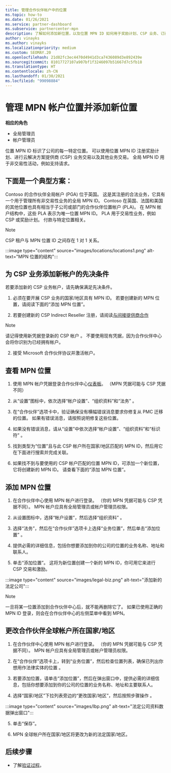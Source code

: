 ```yaml
---
title: 管理合作伙伴帐户中的位置
ms.topic: how-to
ms.date: 01/26/2021
ms.service: partner-dashboard
ms.subservice: partnercenter-mpn
description: 了解如何添加新位置，以及位置 MPN ID 如何用于奖励计划、CSP 业务、订阅和其他交易。
author: vinayks
ms.author: vinayks
ms.localizationpriority: medium
ms.custom: SEOMAY.20
ms.openlocfilehash: 21d82fc3ec4470d4941d3ca7436089d3e892439e
ms.sourcegitcommit: 81017727107a907bf1f3246097b51667d7c5fb18
ms.translationtype: HT
ms.contentlocale: zh-CN
ms.lasthandoff: 01/30/2021
ms.locfileid: "99098884"
---
```

# <a name="manage-your-mpn-account-locations-and-add-a-new-location"></a>管理 MPN 帐户位置并添加新位置


**相应的角色**

- 全局管理员
- 帐户管理员

位置 MPN ID 标识了公司的每一特定位置。 可以使用位置 MPN ID 注册奖励计划、进行云解决方案提供商 (CSP) 业务交易以及其他业务交易。 全局 MPN ID 用于非交易性活动，例如支持请求。

## <a name="the-following-is-a-typical-scenario"></a>下面是一个典型方案：

Contoso 的合作伙伴全局帐户 (PGA) 位于英国。 这是其注册的合法业务，它具有一个用于管理所有非交易性业务的全局 MPN ID。 Contoso 在英国、法国和美国的其他位置也具有相当于子公司或部门的合作伙伴位置帐户 (PLA)。 在 MPN 帐户结构中，这些 PLA 表示为唯一位置 MPN ID。 PLA 用于交易性业务，例如 CSP 或奖励计划。 付款与特定位置相关。 

>[!NOTE]
>CSP 租户与 MPN 位置 ID 之间存在 1 对 1 关系。

:::image type="content" source="images/locations/locations1.png" alt-text="MPN 位置的结构":::

## <a name="prerequisites-in-order-to-add-a-new-account-for-a-csp-business"></a>为 CSP 业务添加新帐户的先决条件

若要添加新的 CSP 业务帐户，请先确保满足先决条件。

1. 必须在要开展 CSP 业务的国家/地区具有 MPN ID。 若要创建新的 MPN 位置，请阅读下面的“添加 MPN 位置”。
  
1. 若要创建新的 CSP Indirect Reseller 注册，请阅读[与间接提供商合作](indirect-reseller-tasks-in-partner-center.md#get-started) 

>[!NOTE] 
 >请记得使用新凭据登录新的 CSP 帐户 。 不要使用现有凭据，因为合作伙伴中心会将你识别为已经拥有帐户。

2. 接受 Microsoft 合作伙伴协议并激活帐户。

## <a name="view-your-mpn-locations"></a>查看 MPN 位置

1. 使用 MPN 帐户凭据登录合作伙伴中心[仪表板](https://partner.microsoft.com/dashboard/home)。 （MPN 凭据可能与 CSP 凭据不同） 
 
1. 从“设置”图标中，依次选择“帐户设置”、“组织资料”和“法务”   。 

1. 在“合作伙伴”选项卡中，验证确保没有横幅错误消息要求你修复从 PMC 迁移的位置。 如果有错误消息，请按照说明修复这些位置。 

3. 如果没有错误消息，请从“设置”中依次选择“帐户设置”、“组织资料”和“标识符”   。

4. 找到类型为“位置”且与此 CSP 帐户所在国家/地区匹配的 MPN ID，然后用它在下面进行搜索并完成关联。

5. 如果找不到与要使用的 CSP 帐户匹配的位置 MPN ID，可添加一个新位置，它将创建新的 MPN ID。 请查看下面的“添加 MPN 位置”。

## <a name="add-an-mpn-location"></a>添加 MPN 位置

1. 在合作伙伴中心使用 MPN 帐户进行登录。 （你的 MPN 凭据可能与 CSP 凭据不同）。 MPN 帐户应具有全局管理员或帐户管理员权限。 

1. 从设置图标中，选择“帐户设置”，然后选择“组织资料”  。

2. 选择“法务”，然后在“合作伙伴”选项卡上选择“业务位置”，然后单击“添加位置”   。

3. 提供必需的详细信息，包括你想要添加到你的公司的位置的业务名称、地址和联系人。
 
1. 单击“添加位置”。 这将为新位置创建一个新的 MPN ID，你可用它来进行 CSP 交易和激励。

:::image type="content" source="images/legal-biz.png" alt-text="添加新的法定公司":::

> [!NOTE]
> 一旦将某一位置添加到合作伙伴中心后，就不能再删除它了。 如果已使用正确的 MPN ID 登录，则会在合作伙伴中心的左侧菜单中看到 MPN。

## <a name="change-country-of-partner-global-account"></a>更改合作伙伴全球帐户所在国家/地区 

1. 在合作伙伴中心使用 MPN 帐户进行登录。 （你的 MPN 凭据可能与 CSP 凭据不同）。 MPN 帐户应具有全局管理员或帐户管理员权限。 

2. 在“合作伙伴”选项卡上，转到“业务位置”，然后检查位置列表，确保已列出你想用作法律实体的位置 。 
 
1. 若要添加位置，请单击“添加位置”，然后在弹出窗口中，提供必需的详细信息，包括你想要添加到你的公司的位置的业务名称、地址和主要联系人。 
 
1. 选择“国家/地区”下拉列表旁边的“更改国家/地区”，然后按照步骤操作 。 

:::image type="content" source="images/lbp.png" alt-text="法定公司资料数据弹出窗口":::

5. 单击“保存”。

6. MPN 全球帐户所在国家/地区将更改为新的法定国家/地区。
  
## <a name="next-steps"></a>后续步骤

- 了解[验证过程](verification-responses.md)。
